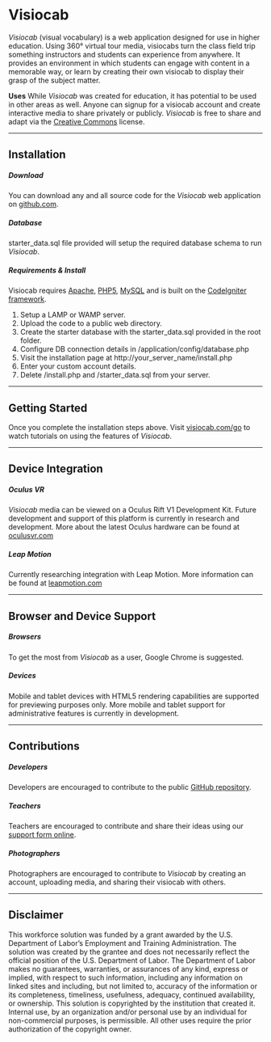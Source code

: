 # Visiocab
_Visiocab_ (visual vocabulary) is a web application designed for use in higher education. Using 360° virtual tour media, visiocabs turn the class field trip something instructors and students can experience from anywhere. It provides an environment in which students can engage with content in a memorable way, or learn by creating their own visiocab to display their grasp of the subject matter.

**Uses**
While _Visiocab_ was created for education, it has potential to be used in other areas as well. Anyone can signup for a visiocab account and create interactive media to share privately or publicly. _Visiocab_ is free to share and adapt via the [Creative Commons](http://creativecommons.org/licenses/by/4.0/) license.

***

## Installation
##### Download
You can download any and all source code for the _Visiocab_ web application on [github.com](http://www.github.com).

##### Database
starter_data.sql file provided will setup the required database schema to run _Visiocab_.

##### Requirements & Install
Visiocab requires [Apache](http://httpd.apache.org/), [PHP5](http://www.php.net/), [MySQL](http://www.mysql.com/) and is built on the [CodeIgniter framework](http://ellislab.com/codeigniter).

1. Setup a LAMP or WAMP server.
2. Upload the code to a public web directory.
3. Create the starter database with the starter_data.sql provided in the root folder.
4. Configure DB connection details in /application/config/database.php
5. Visit the installation page at http://your_server_name/install.php
6. Enter your custom account details.
7. Delete /install.php and /starter_data.sql from your server.

***

## Getting Started
Once you complete the installation steps above. Visit [visiocab.com/go](http://www.visiocab.com/go) to watch tutorials on using the features of _Visiocab_.

***

## Device Integration
##### Oculus VR
_Visiocab_ media can be viewed on a Oculus Rift V1 Development Kit. Future development and support of this platform is currently in research and development. More about the latest Oculus hardware can be found at [oculusvr.com](http://www.oculusvr.com/)

##### Leap Motion
Currently researching integration with Leap Motion. More information can be found at [leapmotion.com](https://www.leapmotion.com/)

***

## Browser and Device Support
##### Browsers
To get the most from _Visiocab_ as a user, Google Chrome is suggested. 

##### Devices
Mobile and tablet devices with HTML5 rendering capabilities are supported for previewing purposes only. More mobile and tablet support for administrative features is currently in development.

***

## Contributions
##### Developers
Developers are encouraged to contribute to the public [GitHub repository](http://www.github.com/visiocab/). 

##### Teachers
Teachers are encouraged to contribute and share their ideas using our [support form online](http://www.visiocab.com/support).

##### Photographers
Photographers are encouraged to contribute to _Visiocab_ by creating an account, uploading media, and sharing their visiocab with others.

***

## Disclaimer
This workforce solution was funded by a grant awarded by the U.S. Department of Labor’s Employment and Training Administration. The solution was created by the grantee and does not necessarily reflect the official position of the U.S. Department of Labor. The Department of Labor makes no guarantees, warranties, or assurances of any kind, express or implied, with respect to such information, including any information on linked sites and including, but not limited to, accuracy of the information or its completeness, timeliness, usefulness, adequacy, continued availability, or ownership. This solution is copyrighted by the institution that created it. Internal use, by an organization and/or personal use by an individual for non-commercial purposes, is permissible. All other uses require the prior authorization of the copyright owner.